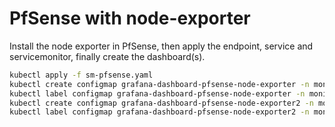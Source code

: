 # PfSense with node-exporter

Install the node exporter in PfSense, then apply the endpoint, service and servicemonitor, finally create the dashboard(s).

```bash
kubectl apply -f sm-pfsense.yaml
kubectl create configmap grafana-dashboard-pfsense-node-exporter -n monitoring --from-file=grafana-pfsense.json
kubectl label configmap grafana-dashboard-pfsense-node-exporter -n monitoring grafana_dashboard="1"
kubectl create configmap grafana-dashboard-pfsense-node-exporter2 -n monitoring --from-file=grafana-pfsense2.json
kubectl label configmap grafana-dashboard-pfsense-node-exporter2 -n monitoring grafana_dashboard="1"
```
